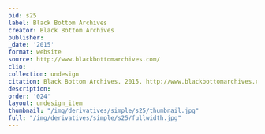 ```yaml
---
pid: s25
label: Black Bottom Archives
creator: Black Bottom Archives
publisher:
_date: '2015'
format: website
source: http://www.blackbottomarchives.com/
clio:
collection: undesign
citation: Black Bottom Archives. 2015. http://www.blackbottomarchives.com.
description:
order: '024'
layout: undesign_item
thumbnail: "/img/derivatives/simple/s25/thumbnail.jpg"
full: "/img/derivatives/simple/s25/fullwidth.jpg"
---
```

